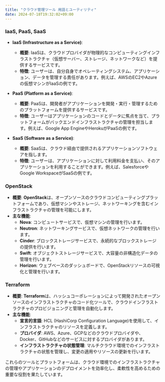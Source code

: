 ```yaml
---
title: "クラウド管理ツール 用語とユーティリティ"
date: 2024-07-18T19:32:02+09:00
---
```


### IaaS, PaaS, SaaS

- **IaaS (Infrastructure as a Service)**:
  - **概要**: IaaSは、クラウドプロバイダが物理的なコンピューティングインフラストラクチャ（仮想サーバー、ストレージ、ネットワークなど）を提供するサービスです。
  - **特徴**: ユーザーは、自分自身でオペレーティングシステム、アプリケーション、データを管理する責任があります。例えば、AWSのEC2やAzureの仮想マシンがIaaSの例です。

- **PaaS (Platform as a Service)**:
  - **概要**: PaaSは、開発者がアプリケーションを開発・実行・管理するためのプラットフォームを提供するサービスです。
  - **特徴**: ユーザーはアプリケーションのコードとデータに焦点を当て、プラットフォームがバックエンドインフラストラクチャの管理を担当します。例えば、Google App EngineやHerokuがPaaSの例です。

- **SaaS (Software as a Service)**:
  - **概要**: SaaSは、クラウド経由で提供されるアプリケーションソフトウェアを指します。
  - **特徴**: ユーザーは、アプリケーションに対して利用料金を支払い、そのアプリケーションを利用することができます。例えば、SalesforceやGoogle WorkspaceがSaaSの例です。

### OpenStack

- **概要**: **OpenStack**は、オープンソースのクラウドコンピューティングプラットフォームであり、仮想マシンやストレージ、ネットワーキングを含むインフラストラクチャの管理を可能にします。
- **主な機能**:
  - **Nova**: コンピュートサービスで、仮想マシンの管理を行います。
  - **Neutron**: ネットワーキングサービスで、仮想ネットワークの管理を行います。
  - **Cinder**: ブロックストレージサービスで、永続的なブロックストレージの提供を行います。
  - **Swift**: オブジェクトストレージサービスで、大容量の非構造化データの管理を行います。
  - **Horizon**: ウェブベースのダッシュボードで、OpenStackリソースの可視化と管理を行います。

### Terraform

- **概要**: **Terraform**は、ハッシュコーポレーションによって開発されたオープンソースのインフラストラクチャのコード化ツールで、クラウドインフラストラクチャのプロビジョニングと管理を自動化します。
- **主な機能**:
  - **宣言的言語**: HCL (HashiCorp Configuration Language)を使用して、インフラストラクチャのリソースを定義します。
  - **プロバイダ**: AWS、Azure、GCPなどのクラウドプロバイダや、Docker、GitHubなどのサービスに対するプロバイダがあります。
  - **インフラストラクチャの状態管理**: マルチクラウド環境でのインフラストラクチャの状態を管理し、変更の適用やリソースの更新を行います。

これらのツールとプラットフォームは、クラウド環境でのインフラストラクチャの管理やアプリケーションのデプロイメントを効率化し、柔軟性を高めるための重要な役割を果たしています。
